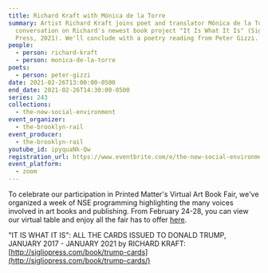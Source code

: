 ```yaml
---
title: Richard Kraft with Mónica de la Torre
summary: Artist Richard Kraft joins poet and translator Mónica de la Torre for a
  conversation on Richard's newest book project "It Is What It Is" (Siglio
  Press, 2021). We'll conclude with a poetry reading from Peter Gizzi.
people:
  - person: richard-kraft
  - person: monica-de-la-torre
poets:
  - person: peter-gizzi
date: 2021-02-26T13:00:00-0500
end_date: 2021-02-26T14:30:00-0500
series: 243
collections:
  - the-new-social-environment
event_organizer:
  - the-brooklyn-rail
event_producer:
  - the-brooklyn-rail
youtube_id: ipyquaNk-Qw
registration_url: https://www.eventbrite.com/e/the-new-social-environment-243-richard-kraft-with-monica-de-la-torre-tickets-141860916821
event_platform:
  - zoom
---
```

To celebrate our participation in Printed Matter's Virtual Art Book Fair, we've organized a week of NSE programming highlighting the many voices involved in art books and publishing. From February 24-28, you can view our virtual table and enjoy all the fair has to offer [here](http://pmvabf.org/).



"IT IS WHAT IT IS": ALL THE CARDS ISSUED TO DONALD TRUMP, JANUARY 2017 - JANUARY 2021
by RICHARD KRAFT: [http://sigliopress.com/book/trump-cards](http://sigliopress.com/book/trump-cards/)